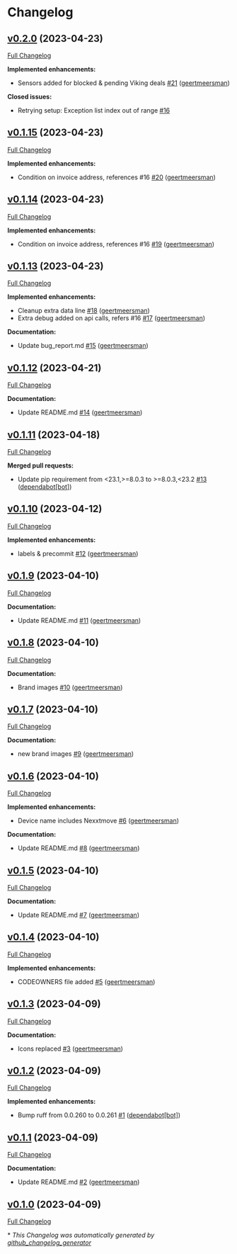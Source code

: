 # Changelog

## [v0.2.0](https://github.com/geertmeersman/mobile_vikings/tree/v0.2.0) (2023-04-23)

[Full Changelog](https://github.com/geertmeersman/mobile_vikings/compare/v0.1.15...v0.2.0)

**Implemented enhancements:**

- Sensors added for blocked & pending Viking deals [\#21](https://github.com/geertmeersman/mobile_vikings/pull/21) ([geertmeersman](https://github.com/geertmeersman))

**Closed issues:**

- Retrying setup: Exception list index out of range [\#16](https://github.com/geertmeersman/mobile_vikings/issues/16)

## [v0.1.15](https://github.com/geertmeersman/mobile_vikings/tree/v0.1.15) (2023-04-23)

[Full Changelog](https://github.com/geertmeersman/mobile_vikings/compare/v0.1.14...v0.1.15)

**Implemented enhancements:**

- Condition on invoice address, references \#16 [\#20](https://github.com/geertmeersman/mobile_vikings/pull/20) ([geertmeersman](https://github.com/geertmeersman))

## [v0.1.14](https://github.com/geertmeersman/mobile_vikings/tree/v0.1.14) (2023-04-23)

[Full Changelog](https://github.com/geertmeersman/mobile_vikings/compare/v0.1.13...v0.1.14)

**Implemented enhancements:**

- Condition on invoice address, references \#16 [\#19](https://github.com/geertmeersman/mobile_vikings/pull/19) ([geertmeersman](https://github.com/geertmeersman))

## [v0.1.13](https://github.com/geertmeersman/mobile_vikings/tree/v0.1.13) (2023-04-23)

[Full Changelog](https://github.com/geertmeersman/mobile_vikings/compare/v0.1.12...v0.1.13)

**Implemented enhancements:**

- Cleanup extra data line [\#18](https://github.com/geertmeersman/mobile_vikings/pull/18) ([geertmeersman](https://github.com/geertmeersman))
- Extra debug added on api calls, refers \#16 [\#17](https://github.com/geertmeersman/mobile_vikings/pull/17) ([geertmeersman](https://github.com/geertmeersman))

**Documentation:**

- Update bug\_report.md [\#15](https://github.com/geertmeersman/mobile_vikings/pull/15) ([geertmeersman](https://github.com/geertmeersman))

## [v0.1.12](https://github.com/geertmeersman/mobile_vikings/tree/v0.1.12) (2023-04-21)

[Full Changelog](https://github.com/geertmeersman/mobile_vikings/compare/v0.1.11...v0.1.12)

**Documentation:**

- Update README.md [\#14](https://github.com/geertmeersman/mobile_vikings/pull/14) ([geertmeersman](https://github.com/geertmeersman))

## [v0.1.11](https://github.com/geertmeersman/mobile_vikings/tree/v0.1.11) (2023-04-18)

[Full Changelog](https://github.com/geertmeersman/mobile_vikings/compare/v0.1.10...v0.1.11)

**Merged pull requests:**

- Update pip requirement from \<23.1,\>=8.0.3 to \>=8.0.3,\<23.2 [\#13](https://github.com/geertmeersman/mobile_vikings/pull/13) ([dependabot[bot]](https://github.com/apps/dependabot))

## [v0.1.10](https://github.com/geertmeersman/mobile_vikings/tree/v0.1.10) (2023-04-12)

[Full Changelog](https://github.com/geertmeersman/mobile_vikings/compare/v0.1.9...v0.1.10)

**Implemented enhancements:**

- labels & precommit [\#12](https://github.com/geertmeersman/mobile_vikings/pull/12) ([geertmeersman](https://github.com/geertmeersman))

## [v0.1.9](https://github.com/geertmeersman/mobile_vikings/tree/v0.1.9) (2023-04-10)

[Full Changelog](https://github.com/geertmeersman/mobile_vikings/compare/v0.1.8...v0.1.9)

**Documentation:**

- Update README.md [\#11](https://github.com/geertmeersman/mobile_vikings/pull/11) ([geertmeersman](https://github.com/geertmeersman))

## [v0.1.8](https://github.com/geertmeersman/mobile_vikings/tree/v0.1.8) (2023-04-10)

[Full Changelog](https://github.com/geertmeersman/mobile_vikings/compare/v0.1.7...v0.1.8)

**Documentation:**

- Brand images [\#10](https://github.com/geertmeersman/mobile_vikings/pull/10) ([geertmeersman](https://github.com/geertmeersman))

## [v0.1.7](https://github.com/geertmeersman/mobile_vikings/tree/v0.1.7) (2023-04-10)

[Full Changelog](https://github.com/geertmeersman/mobile_vikings/compare/v0.1.6...v0.1.7)

**Documentation:**

- new brand images [\#9](https://github.com/geertmeersman/mobile_vikings/pull/9) ([geertmeersman](https://github.com/geertmeersman))

## [v0.1.6](https://github.com/geertmeersman/mobile_vikings/tree/v0.1.6) (2023-04-10)

[Full Changelog](https://github.com/geertmeersman/mobile_vikings/compare/v0.1.5...v0.1.6)

**Implemented enhancements:**

- Device name includes Nexxtmove [\#6](https://github.com/geertmeersman/mobile_vikings/pull/6) ([geertmeersman](https://github.com/geertmeersman))

**Documentation:**

- Update README.md [\#8](https://github.com/geertmeersman/mobile_vikings/pull/8) ([geertmeersman](https://github.com/geertmeersman))

## [v0.1.5](https://github.com/geertmeersman/mobile_vikings/tree/v0.1.5) (2023-04-10)

[Full Changelog](https://github.com/geertmeersman/mobile_vikings/compare/v0.1.4...v0.1.5)

**Documentation:**

- Update README.md [\#7](https://github.com/geertmeersman/mobile_vikings/pull/7) ([geertmeersman](https://github.com/geertmeersman))

## [v0.1.4](https://github.com/geertmeersman/mobile_vikings/tree/v0.1.4) (2023-04-10)

[Full Changelog](https://github.com/geertmeersman/mobile_vikings/compare/v0.1.3...v0.1.4)

**Implemented enhancements:**

- CODEOWNERS file added [\#5](https://github.com/geertmeersman/mobile_vikings/pull/5) ([geertmeersman](https://github.com/geertmeersman))

## [v0.1.3](https://github.com/geertmeersman/mobile_vikings/tree/v0.1.3) (2023-04-09)

[Full Changelog](https://github.com/geertmeersman/mobile_vikings/compare/v0.1.2...v0.1.3)

**Documentation:**

- Icons replaced [\#3](https://github.com/geertmeersman/mobile_vikings/pull/3) ([geertmeersman](https://github.com/geertmeersman))

## [v0.1.2](https://github.com/geertmeersman/mobile_vikings/tree/v0.1.2) (2023-04-09)

[Full Changelog](https://github.com/geertmeersman/mobile_vikings/compare/v0.1.1...v0.1.2)

**Implemented enhancements:**

- Bump ruff from 0.0.260 to 0.0.261 [\#1](https://github.com/geertmeersman/mobile_vikings/pull/1) ([dependabot[bot]](https://github.com/apps/dependabot))

## [v0.1.1](https://github.com/geertmeersman/mobile_vikings/tree/v0.1.1) (2023-04-09)

[Full Changelog](https://github.com/geertmeersman/mobile_vikings/compare/v0.1.0...v0.1.1)

**Documentation:**

- Update README.md [\#2](https://github.com/geertmeersman/mobile_vikings/pull/2) ([geertmeersman](https://github.com/geertmeersman))

## [v0.1.0](https://github.com/geertmeersman/mobile_vikings/tree/v0.1.0) (2023-04-09)

[Full Changelog](https://github.com/geertmeersman/mobile_vikings/compare/7620e25f0c5bf02101f34ad8b99bbfb2bb6f6ecf...v0.1.0)



\* *This Changelog was automatically generated by [github_changelog_generator](https://github.com/github-changelog-generator/github-changelog-generator)*
